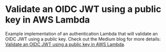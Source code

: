 
# Validate an OIDC JWT using a public key in AWS Lambda

Example implementation of an authentication Lambda that will validate an OIDC JWT using a public key.
Check out the Medium blog for more details: [Validate an OIDC JWT using a public key in AWS Lambda]([https://google.com/](https://medium.com/@yaelandau22/validate-an-oidc-jwt-using-a-public-key-in-aws-lambda-0c3874c31355)https://medium.com/@yaelandau22/validate-an-oidc-jwt-using-a-public-key-in-aws-lambda-0c3874c31355).
